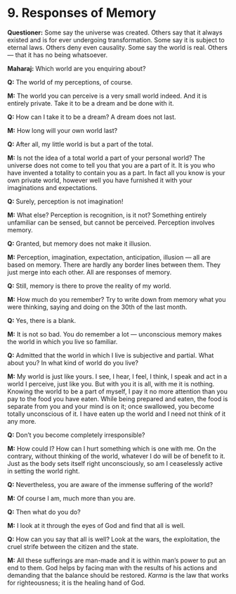# 9. Responses of Memory

**Questioner:** Some say the universe was created. Others say that it always existed and is for ever undergoing transformation. Some say it is subject to eternal laws. Others deny even causality. Some say the world is real. Others — that it has no being whatsoever. 

**Maharaj:** Which world are you enquiring about?

**Q:** The world of my perceptions, of course.

**M:** The world you can perceive is a very small world indeed. And it is entirely private. Take it to be a dream and be done with it.

**Q:** How can I take it to be a dream? A dream does not last.

**M:** How long will your own world last?

**Q:** After all, my little world is but a part of the total.

**M:** Is not the idea of a total world a part of your personal world? The universe does not come to tell you that you are a part of it. It is you who have invented a totality to contain you as a part. In fact all you know is your own private world, however well you have furnished it with your imaginations and expectations.

**Q:** Surely, perception is not imagination!

**M:** What else? Perception is recognition, is it not? Something entirely unfamiliar can be sensed, but cannot be perceived. Perception involves memory.

**Q:** Granted, but memory does not make it illusion.

**M:** Perception, imagination, expectation, anticipation, illusion — all are based on memory. There are hardly any border lines between them. They just merge into each other. All are responses of memory.

**Q:** Still, memory is there to prove the reality of my world.

**M:** How much do you remember? Try to write down from memory what you were thinking, saying 
and doing on the 30th of the last month.

**Q:** Yes, there is a blank.

**M:** It is not so bad. You do remember a lot — unconscious memory makes the world in which you live so familiar.

**Q:** Admitted that the world in which I live is subjective and partial. What about you? In what kind of world do you live?

**M:** My world is just like yours. I see, I hear, I feel, I think, I speak and act in a world I perceive, just like you. But with you it is all, with me it is nothing. Knowing the world to be a part of myself, I pay it no more attention than you pay to the food you have eaten. While being prepared and eaten, the food is separate from you and your mind is on it; once swallowed, you become totally unconscious of it. I have eaten up the world and I need not think of it any more.

**Q:** Don’t you become completely irresponsible?

**M:** How could I? How can I hurt something which is one with me. On the contrary, without thinking of the world, whatever I do will be of benefit to it. Just as the body sets itself right unconsciously, so am I ceaselessly active in setting the world right.

**Q:** Nevertheless, you are aware of the immense suffering of the world?

**M:** Of course I am, much more than you are.

**Q:** Then what do you do?

**M:** I look at it through the eyes of God and find that all is well.

**Q:** How can you say that all is well? Look at the wars, the exploitation, the cruel strife between the citizen and the state.

**M:** All these sufferings are man-made and it is within man’s power to put an end to them. God helps by facing man with the results of his actions and demanding that the balance should be restored. *Karma* is the law that works for righteousness; it is the healing hand of God.